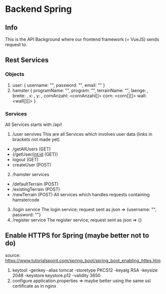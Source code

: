 # Backend Spring

## Info

This is the API Background where our frontend framework (= VueJS) sends request to.


## Rest Services

### Objects 

1. user: 
{
  username: "<username>", 
  password: "<password>", 
  email: "<email>"
}
3. hamster
{
  programName: "<programName>", 
  program: "<program>",
  terrainName: "<terrainName>", 
  laenge: <laenge>, 
  breite: <breite>, 
  x: <x>, 
  y: <y>,
  cornAnzahl: <cornAnzahl[]>
  corn: <corn[][]>
  wall: <wall[][]>
}

### Services 
  
All Services starts with /api!

1. /user servives
This are all Services which involves user data (links in brackets not made yet)
- /getAllUsers (GET)
- (/getUser/<int:id> (GET))
- logout (GET)
- createUser (POST)
2. /hamster services 
- /defaultTerrain (POST)
- /existingTerrain (POST)
- /newTerrain (POST)
All services which handles requests containing hamstercode

3. /login service
The login service; request sent as json => {username: "<username>", password: "<password>"}
4. /register service
The register service; request sent as json => {}
  
## Enable HTTPS for Spring (maybe better not to do)
source: https://www.tutorialspoint.com/spring_boot/spring_boot_enabling_https.htm

1. keytool -genkey -alias tomcat -storetype PKCS12 -keyalg RSA -keysize 2048 -keystore keystore.p12 -validity 3650
2. configure application.properties
=> maybe better using the same ssl certificate as in nginx 
